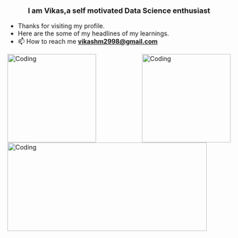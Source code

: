 <h3 align="center">I am Vikas,a self motivated Data Science enthusiast</h3>

- Thanks for visiting my profile.
- Here are the some of my headlines of my learnings.
- 📫 How to reach me **vikashm2998@gmail.com**
<img align="right" alt="Coding" width="200" height="200" src="https://media.giphy.com/media/VTtANKl0beDFQRLDTh/giphy.gif">
<img align="left" alt="Coding" width="200" height="200" src="https://miro.medium.com/max/1400/1*2rhKFE4Pi-m900Rii9fpiQ.jpeg">
<img align="center" alt="Coding" width="450" height="200" src="https://editor.analyticsvidhya.com/uploads/88587machine-learning-concept-chart-keywords-icons-white-background-137897366.jpg">
